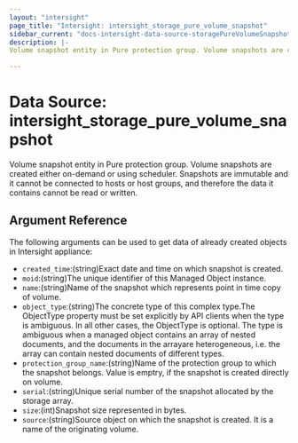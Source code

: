 ```yaml
---
layout: "intersight"
page_title: "Intersight: intersight_storage_pure_volume_snapshot"
sidebar_current: "docs-intersight-data-source-storagePureVolumeSnapshot"
description: |-
Volume snapshot entity in Pure protection group. Volume snapshots are created either on-demand or using scheduler. Snapshots are immutable and it cannot be connected to hosts or host groups, and therefore the data it contains cannot be read or written.

---
```


# Data Source: intersight_storage_pure_volume_snapshot
Volume snapshot entity in Pure protection group. Volume snapshots are created either on-demand or using scheduler. Snapshots are immutable and it cannot be connected to hosts or host groups, and therefore the data it contains cannot be read or written.

## Argument Reference
The following arguments can be used to get data of already created objects in Intersight appliance:
* `created_time`:(string)Exact date and time on which snapshot is created.
* `moid`:(string)The unique identifier of this Managed Object instance.
* `name`:(string)Name of the snapshot which represents point in time copy of volume.
* `object_type`:(string)The concrete type of this complex type.The ObjectType property must be set explicitly by API clients when the type is ambiguous. In all other cases, the ObjectType is optional. The type is ambiguous when a managed object contains an array of nested documents, and the documents in the arrayare heterogeneous, i.e. the array can contain nested documents of different types.
* `protection_group_name`:(string)Name of the protection group to which the snapshot belongs. Value is emptry, if the snapshot is created directly on volume.
* `serial`:(string)Unique serial number of the snapshot allocated by the storage array.
* `size`:(int)Snapshot size represented in bytes.
* `source`:(string)Source object on which the snapshot is created. It is a name of the originating volume.

